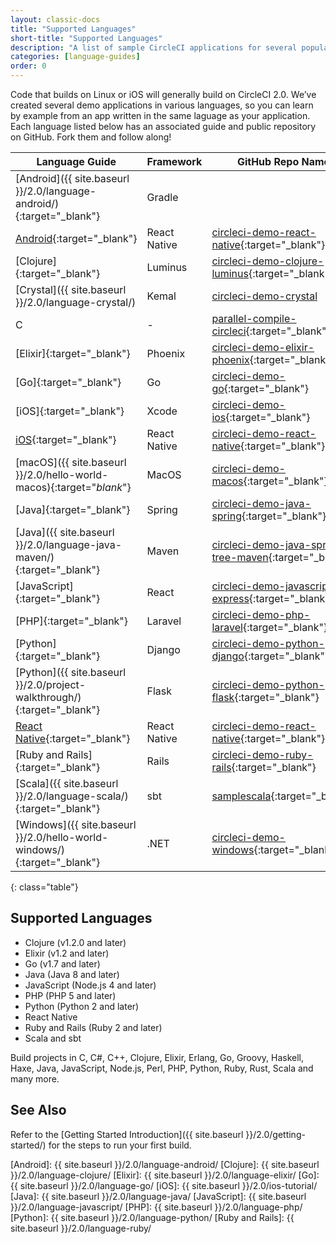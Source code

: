 ```yaml
---
layout: classic-docs
title: "Supported Languages"
short-title: "Supported Languages"
description: "A list of sample CircleCI applications for several popular languages"
categories: [language-guides]
order: 0
---
```


Code that builds on Linux or iOS will generally build on CircleCI 2.0. We’ve created several demo applications in various languages, so you can learn by example from an app written in the same laguage as your application. Each language listed below has an associated guide and public repository on GitHub. Fork them and follow along!

Language Guide | Framework | GitHub Repo Name
 ---------|-----------|-----------------
 [Android]({{ site.baseurl }}/2.0/language-android/){:target="_blank"} | Gradle | 
 [Android](https://github.com/CircleCI-Public/circleci-demo-react-native/blob/master/README.md){:target="_blank"} | React Native | [circleci-demo-react-native]{:target="_blank"}
 [Clojure]{:target="_blank"} | Luminus | [circleci-demo-clojure-luminus]{:target="_blank"}
 [Crystal]({{ site.baseurl }}/2.0/language-crystal/) | Kemal | [circleci-demo-crystal](https://github.com/CircleCI-Public/circleci-demo-crystal)
 C | - | [parallel-compile-circleci](https://github.com/eddiewebb/parallel-compile-circleci/blob/master/.circleci/config.yml){:target="_blank"}
 [Elixir]{:target="_blank"} | Phoenix | [circleci-demo-elixir-phoenix]{:target="_blank"}
 [Go]{:target="_blank"} | Go | [circleci-demo-go]{:target="_blank"}
 [iOS]{:target="_blank"} | Xcode | [circleci-demo-ios]{:target="_blank"}
 [iOS](https://github.com/CircleCI-Public/circleci-demo-react-native/blob/master/README.md){:target="_blank"} | React Native | [circleci-demo-react-native]{:target="_blank"}
 [macOS]({{ site.baseurl }}/2.0/hello-world-macos){:target="_blank_"} | MacOS | [circleci-demo-macos]{:target="_blank"}
 [Java]{:target="_blank"} | Spring | [circleci-demo-java-spring]{:target="_blank"}
 [Java]({{ site.baseurl }}/2.0/language-java-maven/){:target="_blank"} | Maven | [circleci-demo-java-spring-tree-maven](https://github.com/CircleCI-Public/circleci-demo-java-spring/tree/maven){:target="_blank"}
 [JavaScript]{:target="_blank"} | React | [circleci-demo-javascript-express]{:target="_blank"}
 [PHP]{:target="_blank"} | Laravel | [circleci-demo-php-laravel]{:target="_blank"}
 [Python]{:target="_blank"} | Django | [circleci-demo-python-django]{:target="_blank"}
 [Python]({{ site.baseurl }}/2.0/project-walkthrough/){:target="_blank"} | Flask | [circleci-demo-python-flask]{:target="_blank"}
 [React Native](https://github.com/CircleCI-Public/circleci-demo-react-native/blob/master/README.md){:target="_blank"} | React Native | [circleci-demo-react-native]{:target="_blank"}
 [Ruby and Rails]{:target="_blank"} | Rails | [circleci-demo-ruby-rails]{:target="_blank"}
 [Scala]({{ site.baseurl }}/2.0/language-scala/){:target="_blank"} | sbt | [samplescala](https://github.com/ariv3ra/samplescala){:target="_blank"}
 [Windows]({{ site.baseurl }}/2.0/hello-world-windows/){:target="_blank"} | .NET | [circleci-demo-windows](https://github.com/CircleCI-Public/circleci-demo-windows/){:target="_blank"}
{: class="table"}

## Supported Languages
- Clojure (v1.2.0 and later)
- Elixir (v1.2 and later)
- Go (v1.7 and later)
- Java (Java 8 and later)
- JavaScript (Node.js 4 and later)
- PHP (PHP 5 and later)
- Python (Python 2 and later)
- React Native
- Ruby and Rails (Ruby 2 and later)
- Scala and sbt

Build projects in C, C#, C++, Clojure, Elixir, Erlang, Go, Groovy, Haskell, Haxe, Java, JavaScript, Node.js, Perl, PHP, Python, Ruby, Rust, Scala and many more.

## See Also

Refer to the [Getting Started Introduction]({{ site.baseurl }}/2.0/getting-started/) for the steps to run your first build.


[Android]: {{ site.baseurl }}/2.0/language-android/
[Clojure]: {{ site.baseurl }}/2.0/language-clojure/
[Elixir]: {{ site.baseurl }}/2.0/language-elixir/
[Go]: {{ site.baseurl }}/2.0/language-go/
[iOS]: {{ site.baseurl }}/2.0/ios-tutorial/
[Java]: {{ site.baseurl }}/2.0/language-java/
[JavaScript]: {{ site.baseurl }}/2.0/language-javascript/
[PHP]: {{ site.baseurl }}/2.0/language-php/
[Python]: {{ site.baseurl }}/2.0/language-python/
[Ruby and Rails]: {{ site.baseurl }}/2.0/language-ruby/

[circleci-demo-clojure-luminus]: https://github.com/CircleCI-Public/circleci-demo-clojure-luminus
[circleci-demo-elixir-phoenix]: https://github.com/CircleCI-Public/circleci-demo-elixir-phoenix
[circleci-demo-go]: https://github.com/CircleCI-Public/circleci-demo-go
[circleci-demo-java-spring]: https://github.com/CircleCI-Public/circleci-demo-java-spring
[circleci-demo-javascript-express]: https://github.com/CircleCI-Public/circleci-demo-javascript-express
[circleci-demo-ios]: https://github.com/CircleCI-Public/circleci-demo-ios
[circleci-demo-macos]: https://github.com/CircleCI-Public/circleci-demo-macos
[circleci-demo-php-laravel]: https://github.com/CircleCI-Public/circleci-demo-php-laravel
[circleci-demo-python-django]: https://github.com/CircleCI-Public/circleci-demo-python-django
[circleci-demo-python-flask]: https://github.com/CircleCI-Public/circleci-demo-python-flask
[circleci-demo-react-native]: https://github.com/CircleCI-Public/circleci-demo-react-native
[circleci-demo-ruby-rails]: https://github.com/CircleCI-Public/circleci-demo-ruby-rails
